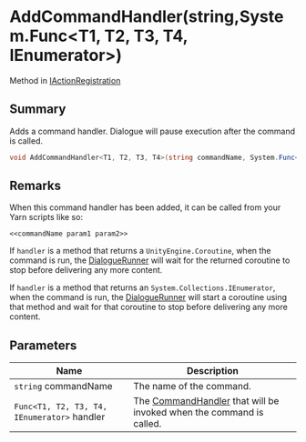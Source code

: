 # AddCommandHandler(string,System.Func\<T1, T2, T3, T4, IEnumerator>)

Method in [IActionRegistration](yarn.unity.iactionregistration.md)

## Summary

Adds a command handler. Dialogue will pause execution after the command is called.

```csharp
void AddCommandHandler<T1, T2, T3, T4>(string commandName, System.Func<T1, T2, T3, T4, IEnumerator> handler);
```

## Remarks

When this command handler has been added, it can be called from your Yarn scripts like so:

```
<<commandName param1 param2>>
```

If `handler` is a method that returns a `UnityEngine.Coroutine`, when the command is run, the [DialogueRunner](yarn.unity.dialoguerunner.md) will wait for the returned coroutine to stop before delivering any more content.

If `handler` is a method that returns an `System.Collections.IEnumerator`, when the command is run, the [DialogueRunner](yarn.unity.dialoguerunner.md) will start a coroutine using that method and wait for that coroutine to stop before delivering any more content.

## Parameters

| Name                                        | Description                                                                                   |
| ------------------------------------------- | --------------------------------------------------------------------------------------------- |
| `string` commandName                        | The name of the command.                                                                      |
| `Func<T1, T2, T3, T4, IEnumerator>` handler | The [CommandHandler](yarn.commandhandler.md) that will be invoked when the command is called. |
